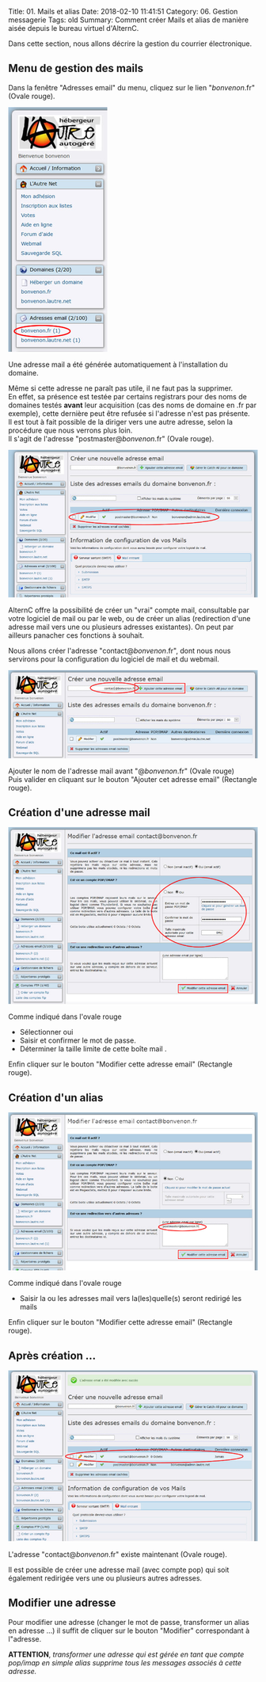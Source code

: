 Title: 01. Mails et alias 
Date: 2018-02-10 11:41:51
Category: 06. Gestion messagerie
Tags: old
Summary: Comment créer Mails et alias de manière aisée depuis le bureau virtuel d'AlternC.

Dans cette section, nous allons décrire la gestion du courrier électronique.

## Menu de gestion des mails

Dans la fenêtre "Adresses email" du menu, cliquez sur le lien "*bonvenon*.fr" (Ovale rouge).

![](../img/mail1.jpg)

Une adresse mail a été générée automatiquement à l'installation du domaine.  
  
Même si cette adresse ne paraît pas utile, il ne faut pas la supprimer.  
En effet, sa présence est testée par certains registrars  pour des noms de domaines testés **avant** leur acquisition (cas des noms de domaine en .fr par exemple), cette dernière peut être refusée si l'adresse n'est pas présente.  
Il est tout à fait possible de la diriger vers une autre adresse, selon la procédure que nous verrons plus loin.  
Il s'agit de l'adresse "postmaster@*bonvenon*.fr" (Ovale rouge).

![](../img/mail11.jpg)
  
AlternC offre la possibilité de créer un "vrai" compte mail, consultable par votre logiciel de mail ou par le web, ou de créer un alias (redirection d'une adresse mail vers une ou plusieurs adresses existantes). On peut par ailleurs panacher ces fonctions à souhait.

Nous allons créer l'adresse "contact@*bonvenon*.fr", dont nous nous servirons pour la configuration du logiciel de mail et du webmail.

![](../img/mail2.jpg)

Ajouter le nom de l'adresse mail avant "@*bonvenon*.fr" (Ovale rouge)  
Puis valider en cliquant sur le bouton "Ajouter cet adresse email" (Rectangle rouge).

## Création d'une adresse mail

![](../img/mail21.jpg) 

Comme indiqué dans l'ovale rouge 

- Sélectionner oui
- Saisir et confirmer le mot de passe.  
- Déterminer la taille limite de cette boîte mail .  


Enfin cliquer sur le bouton "Modifier cette adresse email" (Rectangle rouge).


## Création d'un alias

![](../img/mail4.jpg)

Comme indiqué dans l'ovale rouge 

- Saisir la ou les adresses mail vers la(les)quelle(s) seront redirigé les mails



Enfin cliquer sur le bouton "Modifier cette adresse email" (Rectangle rouge).

## Après création ...

![](../img/mail3.jpg)

L'adresse "contact@*bonvenon*.fr" existe maintenant (Ovale rouge).

Il est possible de créer une adresse mail (avec compte pop) qui soit également redirigée vers une ou plusieurs autres adresses.


## Modifier une adresse

Pour modifier une adresse (changer le mot de passe, transformer un alias en adresse ...) il suffit de cliquer sur le bouton "Modifier" correspondant à l"adresse.

**ATTENTION**, *transformer une adresse qui est gérée en tant que compte pop/imap en simple alias supprime tous les messages associés à cette adresse.*

